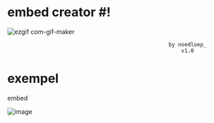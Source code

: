 # embed creator #!

![ezgif com-gif-maker](https://user-images.githubusercontent.com/80974924/116074609-48198480-a692-11eb-80cb-c6cb9139e763.gif)
                                                               
                                                       by noedloep_
                                                           v1.0


# exempel
embed

![image](https://user-images.githubusercontent.com/80974924/116073108-4353d100-a690-11eb-800e-0943cd4bf5de.png)
